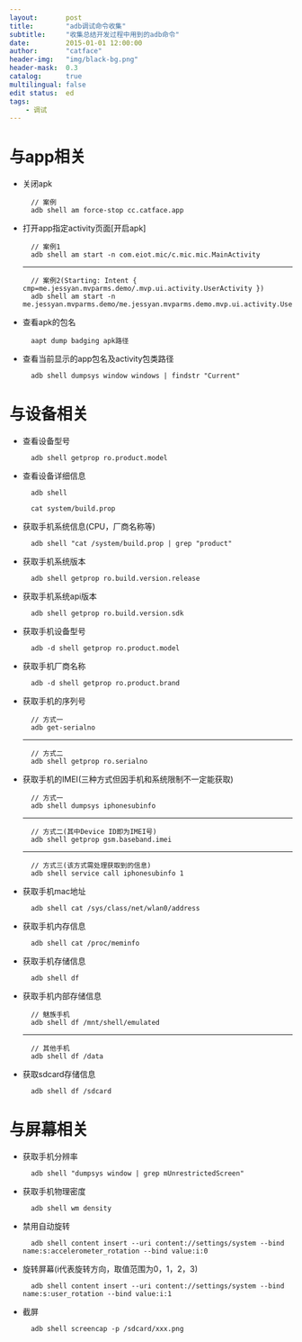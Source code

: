 ```yaml
---
layout:       post
title:        "adb调试命令收集"
subtitle:     "收集总结开发过程中用到的adb命令"
date:         2015-01-01 12:00:00
author:       "catface"
header-img:   "img/black-bg.png"
header-mask:  0.3
catalog:      true
multilingual: false
edit status:  ed
tags:
    - 调试
---
```


# 与app相关

- 关闭apk

        // 案例
        adb shell am force-stop cc.catface.app

- 打开app指定activity页面[开启apk]

        // 案例1
        adb shell am start -n com.eiot.mic/c.mic.mic.MainActivity

    ---
    
        // 案例2(Starting: Intent { cmp=me.jessyan.mvparms.demo/.mvp.ui.activity.UserActivity })
        adb shell am start -n me.jessyan.mvparms.demo/me.jessyan.mvparms.demo.mvp.ui.activity.UserActivity

- 查看apk的包名

        aapt dump badging apk路径

- 查看当前显示的app包名及activity包类路径

        adb shell dumpsys window windows | findstr "Current"

# 与设备相关

- 查看设备型号

        adb shell getprop ro.product.model

- 查看设备详细信息

        adb shell
        
        cat system/build.prop

- 获取手机系统信息(CPU，厂商名称等)

        adb shell "cat /system/build.prop | grep "product"

- 获取手机系统版本

        adb shell getprop ro.build.version.release

- 获取手机系统api版本

        adb shell getprop ro.build.version.sdk

- 获取手机设备型号

        adb -d shell getprop ro.product.model

- 获取手机厂商名称

        adb -d shell getprop ro.product.brand

- 获取手机的序列号

        // 方式一
        adb get-serialno

    ---
    
        // 方式二
        adb shell getprop ro.serialno

- 获取手机的IMEI(三种方式但因手机和系统限制不一定能获取)

        // 方式一
        adb shell dumpsys iphonesubinfo
    
    ---
    
        // 方式二(其中Device ID即为IMEI号)
        adb shell getprop gsm.baseband.imei
    
    ---
    
        // 方式三(该方式需处理获取到的信息)
        adb shell service call iphonesubinfo 1 

- 获取手机mac地址
 
        adb shell cat /sys/class/net/wlan0/address

- 获取手机内存信息

        adb shell cat /proc/meminfo

- 获取手机存储信息

        adb shell df

- 获取手机内部存储信息

        // 魅族手机
        adb shell df /mnt/shell/emulated
        
    ---
        
        // 其他手机
        adb shell df /data

- 获取sdcard存储信息

        adb shell df /sdcard

# 与屏幕相关

- 获取手机分辨率

        adb shell "dumpsys window | grep mUnrestrictedScreen"

- 获取手机物理密度

        adb shell wm density

- 禁用自动旋转
        
        adb shell content insert --uri content://settings/system --bind name:s:accelerometer_rotation --bind value:i:0

- 旋转屏幕(i代表旋转方向，取值范围为0，1，2，3)
    
        adb shell content insert --uri content://settings/system --bind name:s:user_rotation --bind value:i:1 

- 截屏
    
        adb shell screencap -p /sdcard/xxx.png